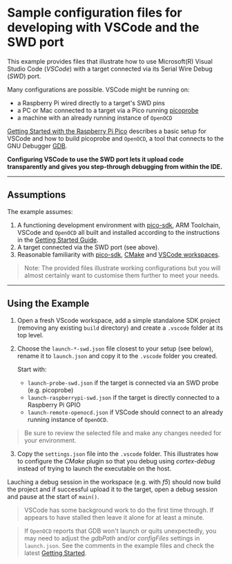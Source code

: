 # Sample configuration files for developing with VSCode and the SWD port

This example provides files that illustrate how to use Microsoft(R) Visual Studio Code (*VSCode*) with a target connected via its Serial Wire Debug (*SWD*) port.

Many configurations are possible. VSCode might be running on:

* a Raspberry Pi wired directly to a target's SWD pins
* a PC or Mac connected to a target via a Pico running [picoprobe](https://www.raspberrypi.com/documentation/microcontrollers/raspberry-pi-pico.html#debugging-using-another-raspberry-pi-pico)
* a machine with an already running instance of `OpenOCD`

[Getting Started with the Raspberry Pi Pico](https://rptl.io/pico-get-started) describes a basic setup for VSCode and how to build picoprobe and `OpenOCD`, a tool that connects to the GNU Debugger [GDB](https://www.sourceware.org/gdb/).

**Configuring VSCode to use the SWD port lets it upload code transparently and gives you step-through debugging from within the IDE.**

---

## Assumptions

The example assumes:

1. A functioning development environment with [pico-sdk](https://github.com/raspberrypi/pico-sdk), ARM Toolchain, VSCode and `OpenOCD` all built and installed according to the instructions in the [Getting Started Guide](https://rptl.io/pico-get-started).
2. A target connected via the SWD port (see above).
3. Reasonable familiarity with [pico-sdk](https://github.com/raspberrypi/pico-sdk), [CMake](https://cmake.org/cmake/help/latest/guide/tutorial/index.html) and [VSCode workspaces](https://code.visualstudio.com/docs/editor/workspaces).

> Note: The provided files illustrate working configurations but you will almost certainly want to customise them further to meet your needs.


---

## Using the Example

1. Open a fresh VScode workspace, add a simple standalone SDK project (removing any existing `build` directory) and create a `.vscode` folder at its top level.

2. Choose the `launch-*-swd.json` file closest to your setup (see below), rename it to `launch.json` and copy it to the `.vscode` folder you created.

    Start with:
    * `launch-probe-swd.json` if the target is connected via an SWD probe (e.g. picoprobe)
    * `launch-raspberrypi-swd.json` if the target is directly connected to a Raspberry Pi GPIO 
    * `launch-remote-openocd.json` if VSCode should connect to an already running instance of `OpenOCD`.

> Be sure to review the selected file and make any changes needed for your environment.

3. Copy the `settings.json` file into the `.vscode` folder. This illustrates how to configure the *CMake* plugin so that you debug using *cortex-debug* instead of trying to launch the executable on the host.

Lauching a debug session in the workspace (e.g. with *f5*) should now build the project and if successful upload it to the target, open a debug session and pause at the start of `main()`.

> VSCode has some background work to do the first time through. If appears to have stalled then leave it alone for at least a minute.

> If `OpenOCD` reports that GDB won't launch or quits unexpectedly, you may need to adjust the *gdbPath* and/or *configFiles* settings in `launch.json`. See the comments in the example files and check the latest [Getting Started](https://rptl.io/pico-get-started).
